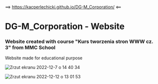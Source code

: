 ==> https://kacperlechicki.github.io/DG-M_Corporation/ <==

# DG-M_Corporation - Website

### Website created with course "Kurs tworzenia stron WWW cz. 3" from MMC School 
Website made for educational purpose

![Zrzut ekranu 2022-12-7 o 14 40 34](https://user-images.githubusercontent.com/118530164/206194359-81a7679f-ddef-4508-804d-54ebc4883fcb.png)

![Zrzut ekranu 2022-12-12 o 13 01 53](https://user-images.githubusercontent.com/118530164/207040351-d29aa80f-884f-48b1-9e36-c77b28a9e070.png)
